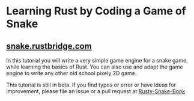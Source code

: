 # Learning Rust by Coding a Game of Snake

## [snake.rustbridge.com](https://snake.rustbridge.com/)

In this tutorial you will write a very simple game engine for a snake game, while learning the basics of Rust. You can also use and adapt the game engine to write any other old school pixely 2D game.

This tutorial is still in beta. If you find typos or error or have ideas for improvement, please file an issue or a pull request at [Rusty-Snake-Book](https://github.com/rustbridge/Rusty-Snake-Book)
